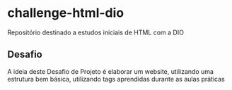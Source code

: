 # challenge-html-dio
Repositório destinado a estudos iniciais de HTML com a DIO

## Desafio
A ideia deste Desafio de Projeto é elaborar um website, utilizando uma estrutura bem básica, utilizando tags aprendidas durante as aulas práticas
